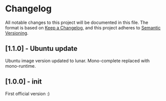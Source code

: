 # Changelog

All notable changes to this project will be documented in this file.
The format is based on [Keep a Changelog](https://keepachangelog.com/en/1.0.0/),
and this project adheres to [Semantic Versioning](https://semver.org/spec/v2.0.0.html).

## [1.1.0] - Ubuntu update

Ubuntu image version updated to lunar.
Mono-complete replaced with mono-runtime.

## [1.0.0] - init

First official version :)
